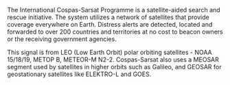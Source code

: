 The International Cospas-Sarsat Programme is a satellite-aided search and rescue initiative. The system utilizes a network of satellites that provide coverage everywhere on Earth. Distress alerts are detected, located and forwarded to over 200 countries and territories at no cost to beacon owners or the receiving government agencies.

This signal is from LEO (Low Earth Orbit) polar orbiting satellites - NOAA 15/18/19, METOP B, METEOR-M N2-2. Cospas-Sarsat also uses a MEOSAR segment used by satellites in higher orbits such as Galileo, and GEOSAR for geostationary satellites like ELEKTRO-L and GOES.
